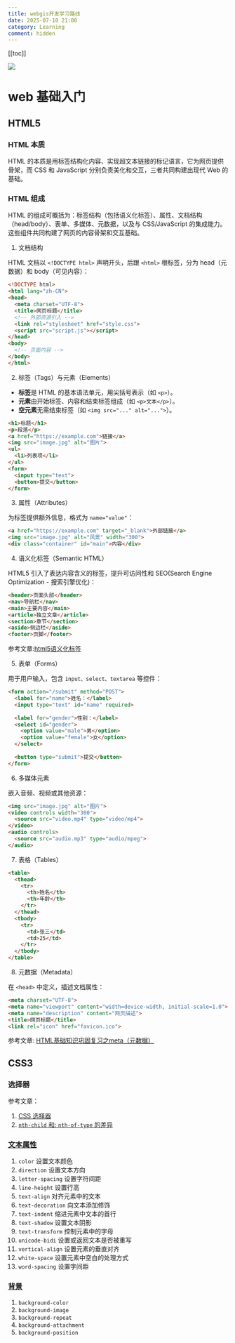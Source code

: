 ```yaml
---
title: webgis开发学习路线
date: 2025-07-10 21:00
category: Learning
comment: hidden
---
```


[[toc]]

<Image zoom="0.4" src="https://cdn.jsdelivr.net/gh/tinweirdo/images/2025/webgis-learning.jpg"/>

# web 基础入门

## HTML5 

### HTML 本质

HTML 的本质是用标签结构化内容、实现超文本链接的标记语言，它为网页提供骨架，而 CSS 和 JavaScript 分别负责美化和交互，三者共同构建出现代 Web 的基础。

### HTML 组成

HTML 的组成可概括为：标签结构（包括语义化标签）、属性、文档结构（head/body）、表单、多媒体、元数据，以及与 CSS/JavaScript 的集成能力。这些组件共同构建了网页的内容骨架和交互基础。

1. 文档结构

HTML 文档以 `<!DOCTYPE html>` 声明开头，后跟 `<html>` 根标签，分为 head（元数据）和 body（可见内容）：

```html
<!DOCTYPE html>
<html lang="zh-CN">
<head>
  <meta charset="UTF-8">
  <title>网页标题</title>
  <!-- 外部资源引入 -->
  <link rel="stylesheet" href="style.css">
  <script src="script.js"></script>
</head>
<body>
  <!-- 页面内容 -->
</body>
</html>
```

2. 标签（Tags）与元素（Elements）

- **标签**是 HTML 的基本语法单元，用尖括号表示（如 `<p>`）。
- **元素**由开始标签、内容和结束标签组成（如 `<p>文本</p>`）。
- **空元素**无需结束标签（如 `<img src="..." alt="...">`）。

```html
<h1>标题</h1>
<p>段落</p>
<a href="https://example.com">链接</a>
<img src="image.jpg" alt="图片">
<ul>
  <li>列表项</li>
</ul>
<form>
  <input type="text">
  <button>提交</button>
</form>
```

3. 属性（Attributes）

为标签提供额外信息，格式为 `name="value"`：

```html
<a href="https://example.com" target="_blank">外部链接</a>
<img src="image.jpg" alt="风景" width="300">
<div class="container" id="main">内容</div>
```

4. 语义化标签（Semantic HTML）

HTML5 引入了表达内容含义的标签，提升可访问性和 SEO(Search Engine Optimization - 搜索引擎优化)：

```html
<header>页面头部</header>
<nav>导航栏</nav>
<main>主要内容</main>
<article>独立文章</article>
<section>章节</section>
<aside>侧边栏</aside>
<footer>页脚</footer>
```

参考文章:[html5语义化标签](https://juejin.cn/post/6844903544995184653)

5. 表单（Forms）

用于用户输入，包含 `input、select、textarea` 等控件：

```html
<form action="/submit" method="POST">
  <label for="name">姓名：</label>
  <input type="text" id="name" required>
  
  <label for="gender">性别：</label>
  <select id="gender">
    <option value="male">男</option>
    <option value="female">女</option>
  </select>
  
  <button type="submit">提交</button>
</form>
```

6. 多媒体元素

嵌入音频、视频或其他资源：

```html
<img src="image.jpg" alt="图片">
<video controls width="300">
  <source src="video.mp4" type="video/mp4">
</video>
<audio controls>
  <source src="audio.mp3" type="audio/mpeg">
</audio>
```

7. 表格（Tables）

```html
<table>
  <thead>
    <tr>
      <th>姓名</th>
      <th>年龄</th>
    </tr>
  </thead>
  <tbody>
    <tr>
      <td>张三</td>
      <td>25</td>
    </tr>
  </tbody>
</table>
```


8. 元数据（Metadata）

在 `<head>` 中定义，描述文档属性：

```html
<meta charset="UTF-8">
<meta name="viewport" content="width=device-width, initial-scale=1.0">
<meta name="description" content="网页描述">
<title>网页标题</title>
<link rel="icon" href="favicon.ico">
```

参考文章: [HTML基础知识巩固复习之meta（元数据）](https://blog.csdn.net/m0_61180126/article/details/133808198)



## CSS3

### 选择器

参考文章：

1. [CSS 选择器](https://www.runoob.com/cssref/css-selectors.html)
2. [`nth-child` 和: `nth-of-type` 的差异](https://www.zhangxinxu.com/wordpress/2011/06/css3%E9%80%89%E6%8B%A9%E5%99%A8nth-child%E5%92%8Cnth-of-type%E4%B9%8B%E9%97%B4%E7%9A%84%E5%B7%AE%E5%BC%82/)

### [文本属性](https://www.runoob.com/css/css-text.html)

1. `color`	设置文本颜色
2. `direction`	设置文本方向
3. `letter-spacing`	设置字符间距
4. `line-height`	设置行高
5. `text-align`	对齐元素中的文本
6. `text-decoration`	向文本添加修饰
7. `text-indent`	缩进元素中文本的首行
8. `text-shadow`	设置文本阴影
9. `text-transform`	控制元素中的字母
10. `unicode-bidi`	设置或返回文本是否被重写 
11. `vertical-align`	设置元素的垂直对齐
12. `white-space`	设置元素中空白的处理方式
13. `word-spacing`	设置字间距

### [背景](https://www.runoob.com/css/css-background.html)

1. `background-color`
2. `background-image`
3. `background-repeat`
4. `background-attachment`
5. `background-position`
